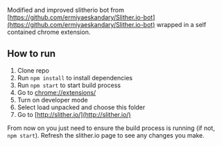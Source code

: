 Modified and improved slitherio bot from [https://github.com/ermiyaeskandary/Slither.io-bot](https://github.com/ermiyaeskandary/Slither.io-bot) wrapped
in a self contained chrome extension.

## How to run

1. Clone repo
2. Run `npm install` to install dependencies
3. Run `npm start` to start build process
4. Go to [chrome://extensions/](chrome://extensions/)
5. Turn on developer mode
6. Select load unpacked and choose this folder
7. Go to [http://slither.io/](http://slither.io/)

From now on you just need to ensure the build process is running (if not, `npm start`). Refresh the slither.io page to see any changes you make.
